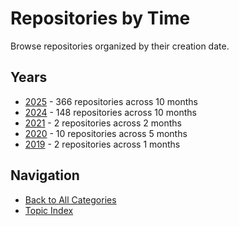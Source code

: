 # Repositories by Time

Browse repositories organized by their creation date.

## Years

- [2025](./2025/) - 366 repositories across 10 months
- [2024](./2024/) - 148 repositories across 10 months
- [2021](./2021/) - 2 repositories across 2 months
- [2020](./2020/) - 10 repositories across 5 months
- [2019](./2019/) - 2 repositories across 1 months


## Navigation

- [Back to All Categories](../all-categories.md)
- [Topic Index](../by-topic/)
